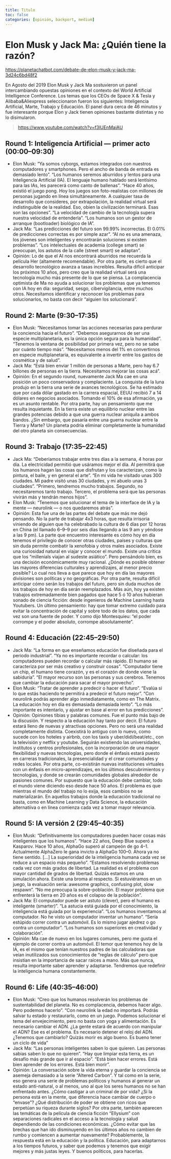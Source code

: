 ```yaml
---
title: Titulo 
toc: false
categories: [opinión, backport, medium]
---
```

# Elon Musk y Jack Ma: ¿Quién tiene la razón?

https://planetachatbot.com/debate-de-elon-musk-y-jack-ma-3d24c6bd48f2

En Agosto del 2019 Elon Musk y Jack Ma sostuvieron un panel intercambiando opuestas opiniones en el contexto del World Artificial Intelligence Conference. Los temas que los CEOs de Space X & Tesla y Alibaba&Aliexpress seleccionaron fueron los siguientes: Inteligencia Artificial, Marte, Trabajo y Educación. El panel dura cerca de 46 minutos y fue interesante porque Elon y Jack tienen opiniones bastante distintas y no lo disimularon.

> https://www.youtube.com/watch?v=f3lUEnMaiAU

## Round 1: Inteligencia Artificial — primer acto (00:00–09:30)
* Elon Musk: “Ya somos cyborgs, estamos integrados con nuestros computadores y smartphones. Pero el ancho de banda de entrada es demasiado lento”. “Los humanos seremos aburridos y lentos para una Inteligencia Artificial (IA). El lenguaje humano hablado será lentísimo para las IAs, les parecerá como canto de ballenas”. “Hace 40 años, existió el juego pong. Hoy los juegos son foto-realistas con millones de personas jugando en línea simultáneamente. A cualquier tasa de desarrollo que consideres, por extrapolación, la realidad virtual será indistinguible de la realidad. Eso, obien la civilización terminará. Esas son las opciones”. “La velocidad de cambio de la tecnología supera nuestra velocidad de entenderla”. “Los humanos son un gestor de arranque (bootloader) biológico de IA”.
* Jack Ma: “Las predicciones del futuro son 99.99% incorrectas. El 0.01% de predicciones correctas es por simple azar”. “AI no es una amenaza, los jóvenes son inteligentes y encontrarán soluciones si existen problemas”. “Los intelectuales de academia (college smart) se preocupan, los astutos de la calle (street smart) se adaptan”.
* Opinión: Lo de que el AI nos encontrará aburridos me recuerda la película Her (altamente recomendable). Por otra parte, es cierto que el desarrollo tecnológico avanza a tasas increíbles. Resulta difícil anticipar los próximos 10 años, pero creo que la realidad virtual será una tecnología mucho más presente de lo que se piensa. La complacencia optimista de Ma no ayuda a solucionar los problemas que ya tenemos con IA hoy en día: seguridad, sesgo, cibervigilancia, entre muchos otros. Necesitamos identificar y reconocer los problemas para solucionarlos, no basta con decir “alguien los solucionará”.

## Round 2: Marte (9:30–17:35)
* Elon Musk: “Necesitamos tomar las acciones necesarias para perdurar la conciencia hacia el futuro”. “Debemos asegurarnos de ser una especie multiplanetaria, es la única opción segura para la humanidad”. “Tenemos la ventana de posibilidad por primera vez, pero no se sabe por cuánto tiempo más”. “Necesitamos menos del 1% en convertirnos en especie multiplanetaria, es equivalente a invertir entre los gastos de cosmética y de salud”.
* Jack Ma: “Está bien enviar 1 millón de personas a Marte, pero hay 6.7 billones de personas en la tierra. Necesitamos mejorar las cosas acá”.
* Opinión: En el segundo round, nuevamente Jack Ma cae en una posición un poco conservadora y complaciente. La conquista de la luna produjo en la tierra una serie de avances tecnológicos. Se ha estimado que por cada dólar gastado en la carrera espacial, EEUU recibió 7 a 14 dólares en negocios asociados. Tomando el 10% de esa afirmación, ya es un asunto rentable. Por otra parte, hay un pensamiento que me resulta inquietante. En la tierra existe un equilibrio nuclear entre las grandes potencias debido a que una guerra nuclear aniquila a ambos bandos. ¿Sin embargo, que pasaría entre una guerra nuclear entre la Tierra y Marte? Un planeta podría eliminar completamente la humanidad del otro planeta sin consecuencias.

## Round 3: Trabajo (17:35–22:45)
* Jack Ma: “Deberíamos trabajar entre tres días a la semana, 4 horas por día. La electricidad permitió que usáramos mejor el día. AI permitirá que los humanos hagan las cosas que disfrutan y los caracterizan, como la pintura, el baile, y en general el arte”. “En mi vida he visitado unas 300 ciudades. Mi padre visitó unas 30 ciudades, y mi abuelo unas 3 ciudades”. “Primero, tendremos mucho trabajos. Segundo, no necesitaremos tanto trabajo. Tercero, el problema será que las personas vivirán más y tendrán menos hijos”.
* Elon Musk: “Tenemos que solucionar el tema de la interface de IA y la mente — neurolink — o nos quedaremos atrás”.
* Opinión: Esta fue una de las partes del debate que más me dejó pensando. No la parte de trabajar 4x3 horas, que resulta irrisoria viniendo de alguien que ha celebrabado la cultura de 6 días por 12 horas en China (el llamado 6–9–9 por seis días llegando a las 9 am y yéndose a las 9 pm). La parte que encuentro interesante es cómo hoy en día tenemos el privilegio de conocer otras ciudades, países y culturas que sin duda permite combatir la xenofobia y otros males asociados. Existe una curiosidad natural en viajar y conocer el mundo. Existe una crítica que los “millenials viajan al sudeste asiático”. Pero pensándolo bien, es una decisión económicamente muy racional. ¿Dónde es posible obtener las mayores diferencias culturales y aprendizajes, al menor precio posible? Lo cual nos lleva a que parece que hoy en día las mayores divisiones son políticas y no geográficas. Por otra parte, resulta difícil anticipar cómo serán los trabajos del futuro, pero sin duda muchos de los trabajos de hoy en día serán reemplazados. Más aún, hoy ya existen trabajos extremadamente bien pagados que hace 5 ó 10 años hubieran sonado de ciencia ficción: desde ingenieros de Machine Learning hasta Youtubers. Un último pensamiento: hay que tomar extremo cuidado para evitar la concentración de capital y sobre todo de los datos, que cada vez son una fuente de poder. Y como dijo Montesquieu: “el poder corrompe y el poder absoluto, corrompe absolutamente”.

## Round 4: Educación (22:45–29:50)
* Jack Ma: “La forma en que enseñamos educación fue diseñada para el periodo industrial”. “Ya no es importante recordar o calcular: los computadores pueden recordar o calcular más rápido. El humano se caracteriza por ser más creativo y construir cosas”. “Computador tiene un chip, el humano tiene corazón, y es el corazón de donde viene la sabiduría”. “El mayor recurso son las personas y sus cerebros. Tenemos que cambiar la educación para sacar el mayor provecho”.
* Elon Musk: “Tratar de aprender a predecir o hacer el futuro”. “Evalúa si lo que estás haciendo te permitirá a predecir el futuro mejor”. “Con neurolink podrás aprender algo inmediatamente, como en The Matrix. La educación hoy en día es demasiada demasiada lento”. “Lo más importante es intentarlo, y ajustar en base al error en tus predicciones”.
* Opinión: Opiniones tibias y palabras comunes. Fue el punto más bajo de la discusión. Y respecto a la educación hay tanto por decir. El futuro estará lleno de nuevas y atractivas opciones. Pero no será una realidad completamente distinta. Coexistirá lo antiguo con lo nuevo, como sucede con los hoteles y airbnb, con los taxis y uber/didi/beat/etc., con la televisión y netflix y youtube. Seguirán existiendo las universidades, institutos y centros profesionales, con la incorporación de una mayor flexibilidad y nuevas tecnologías, pero donde el énfasis estará puesto en carreras tradicionales, la presencialidad y el crear comunidades y redes locales. Por otra parte, co-existirán nuevas instituciones virtuales con un énfasis en micro-aprendizajes, en los últimos descubrimientos y tecnologías, y donde se crearán comunidades globales alrededor de pasiones comunes. Por supuesto que la educación debe cambiar, todo el mundo viene diciendo eso desde hace 50 años. El problema es que mientras el mundo del trabajo no lo exija, esos cambios no se materializarán. En aquellos trabajos donde la educación tradicional no basta, como en Machine Learning y Data Science, la educación alternatiiva o en línea comienza cada vez a tomar mayor relevancia.

## Round 5: IA versión 2 (29:45–40:35)
* Elon Musk: “Definitivamente los computadores pueden hacer cosas más inteligentes que los humanos”. “Hace 22 años, Deep Blue superó a Kasparov. Hace 10 años, AlphaGo superó al campeón de go 4–1. Actualmente AlphaZero le gana invicto a AlphaGo 100–0. Ahora ya no tiene sentido. […] La superioridad de la inteligencia humana cada vez se reduce a un espacio más pequeño”. “Estamos resolviendo problemas cada vez con más grados de libertad. La realidad es el problema con mayor cantidad de grados de libertad. Quizás estamos en una simulación ahora. Existe una broma al respecto. Si estuviéramos en un juego, la evaluación sería: awesome graphics, confusing plot, slow respawn”. “No me preocupa la sobre-población. El mayor problema que enfrenterá la tierra en 20 años es el colapso de la población”.
* Jack Ma: El computador puede ser astuto (clever), pero el humano es inteligente (smarter)”. “La astucia está guiada por el conocimiento, la inteligencia está guiada por la experiencia”. “Los humanos inventamos al computador. No he visto un computador inventar un humano”. “Sería estúpido correr contra un automóvil. Es lo mismo jugar ajedrez o go contra un computador”. “Los humanos son superiores en creatividad y colaboración”.
* Opinión: Ma cae de nuevo en los lugares comunes, pero me gusta el ejemplo de correr contra un automóvil. El temor que tenemos hoy de la IA, es el mismo que tenían nuestros padres de las calculadoras que veían inutilizados sus conocimientos de “reglas de cálculo” pero que insistían en la importancia de sacar raíces a mano. Más que nunca, resulta importante saber aprender y adaptarse. Tendremos que redefinir la inteligencia humana constantemente.

## Round 6: Life (40:35–46:00)
* Elon Musk: “Creo que los humanos resolverán los problemas de sustentabilidad del planeta. No es complacencia, debemos hacer algo. Pero podemos hacerlo”. “Con neurolink la edad no importará. Podrás salvar tu estado y restaurarlo, como en un juego. Podemos solucionar el tema del envejecimiento, pero no basta con yoga y alimentación. Es necesario cambiar el ADN. ¿La gente estará de acuerdo con manipular el ADN? Ese es el problema. Es necesario detener el reloj del ADN. ¿Tenemos que cambiarlo? Quizás morir es algo bueno. Es bueno tener un ciclo de vida”
* Jack Ma: “Las personas inteligentes saben lo que quieren. Las personas sabias saben lo que no quieren”. “Hay que limpiar esta tierra, es un desafío más grande que ir al espacio”. “Está bien hacer errores. Está bien aprender de los errores. Está bien morir”.
* Opinión: La conversación sobre la vida eterna y guardar la conciencia se asemeja demasiado a la serie “Altered Carbon”. Y tal como en la serie, eso genera una serie de problemas políticos y humanos al generar un estado anti-natural, o al menos, uno al que los seres humanos no se han enfrentado antes. ¿Cómo castigar a un criminal de por vida? ¿Si la persona está en la mente, que diferencia hace cambiar de cuerpo o “envase”? ¿Qué distribución de poder se obtiene con ricos que perpetúan su riqueza durante siglos? Por otra parte, también aparecen las temáticas de la película de ciencia ficción “Ellysium” con separaciones radicales en el acceso a la tecnología y salud dependiendo de las condiciones económicas. ¿Cómo evitar que las brechas que han ido disminuyendo en los últimos años no cambien de rumbo y comiencen a aumentar nuevamente? Probablemente, la respuesta está en la educación y la política. Educación, para adaptarnos a los tiempos futuros, y saber que podemos y tenemos que exigir mejores y más justas leyes. Y buenos políticos, para hacerlas.
